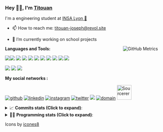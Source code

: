 <!--
**titouan-joseph/titouan-joseph** is a ✨ _special_ ✨ repository because its `README.md` (this file) appears on your GitHub profile.

Here are some ideas to get you started:

- 🔭 I’m currently working on ...
- 🌱 I’m currently learning ...
- 👯 I’m looking to collaborate on ...
- 🤔 I’m looking for help with ...
- 💬 Ask me about ...
- 📫 How to reach me: ...
- 😄 Pronouns: ...
- ⚡ Fun fact: ...
-->

### Hey 👋🏽, I'm [Titouan](https://github.com/Titouan-Joseph) 

I'm a engineering student at  [INSA Lyon 🦏](https://www.insa-lyon.fr/en/)

- 📫 How to reach me: [titouan-joseph@revol.site](mailto:titouan-joseph@revol.site)
- 🔭 I’m currently working on school projects


  <img align="right" alt="GitHub Metrics" src="https://metrics.lecoq.io/titouan-joseph" />

**Languages and Tools:**

[<img src="https://img.icons8.com/color/48/000000/python.png"/>]()[<img src="https://img.icons8.com/color/48/000000/java-coffee-cup-logo.png"/>]() [<img src="https://img.icons8.com/color/48/000000/c-programming.png"/>]() [<img src="https://img.icons8.com/color/48/000000/javascript.png"/>]() [<img src="https://img.icons8.com/color/48/000000/selenium-test-automation.png"/>]() [<img src="https://img.icons8.com/color/48/000000/git.png"/>]() [<img src="https://img.icons8.com/color/48/000000/console.png"/>]() [<img src="https://img.icons8.com/color/48/000000/android-os.png"/>]() [<img src="https://img.icons8.com/color/48/000000/pycharm.png"/>]() [<img src="https://img.icons8.com/color/48/000000/virtualbox.png"/>]() [<img src="https://img.icons8.com/color/48/000000/windows-10.png"/>]()

[<img src="https://img.icons8.com/color/48/000000/linux.png"/>]() [<img src="https://img.icons8.com/color/48/000000/nginx.png"/>]() [<img src="https://img.icons8.com/color/48/000000/raspberry-pi.png"/>]()

**My social networks :**

[<img src='https://img.icons8.com/fluent/48/000000/github.png' alt="github">](https://github.com/titouan-joseph)  [<img src='https://img.icons8.com/color/48/000000/linkedin.png' alt='linkedin'>](https://www.linkedin.com/in/titouan-joseph-revol/)  [<img src='https://img.icons8.com/color/48/000000/instagram-new.png' alt='instagram'>](https://www.instagram.com/tit_re/)  [<img src='https://img.icons8.com/color/48/000000/twitter.png' alt='twitter'>](https://twitter.com/josephrevol) [<img src="https://img.icons8.com/color/48/000000/facebook.png"/>](https://www.facebook.com/titre01) [<img src="https://img.icons8.com/fluent/48/000000/domain.png" alt="domain"/>](https://titouan-joseph.revol.site) [<img src="https://sourcerer.io/icons/logo-sharing.svg" height="48px" alt="Sourcerer">](https://sourcerer.io/titouan-joseph) 

<details>
 <summary>📈 <b>Commits stats (Click to expand)</b>: </summary>
    <a href="https://sourcerer.io/titouan-joseph"><img src="https://img.shields.io/badge/Python-148%20commits-orange.svg" alt=""></a>
    <a href="https://sourcerer.io/titouan-joseph"><img src="https://img.shields.io/badge/Java-27%20commits-orange.svg" alt=""></a>
    <a href="https://sourcerer.io/titouan-joseph"><img src="https://img.shields.io/badge/C-23%20commits-orange.svg" alt=""></a>
    <a href="https://sourcerer.io/titouan-joseph"><img src="https://img.shields.io/badge/JavaScript-18%20commits-orange.svg" alt=""></a>
</details>


<details>
 <summary>👨‍💻 <b>Programming stats (Click to expand)</b>: </summary>
<!--START_SECTION:waka-->
**🐱 My Github Data** 

> 🏆 2 Contributions in the Year 2021
 > 
> 📦 51.1 kB Used in Github's Storage 
 > 
> 🚫 Not Opted to Hire
 > 
> 📜 24 Public Repositories 
 > 
> 🔑 1 Private Repository 
 > 
**I'm an Early 🐤** 

```text
🌞 Morning    71 commits     ████░░░░░░░░░░░░░░░░░░░░░   15.81% 
🌆 Daytime    177 commits    █████████░░░░░░░░░░░░░░░░   39.42% 
🌃 Evening    147 commits    ████████░░░░░░░░░░░░░░░░░   32.74% 
🌙 Night      54 commits     ███░░░░░░░░░░░░░░░░░░░░░░   12.03%

```
📅 **I'm Most Productive on Wednesday** 

```text
Monday       63 commits     ███░░░░░░░░░░░░░░░░░░░░░░   14.03% 
Tuesday      66 commits     ███░░░░░░░░░░░░░░░░░░░░░░   14.7% 
Wednesday    131 commits    ███████░░░░░░░░░░░░░░░░░░   29.18% 
Thursday     52 commits     ███░░░░░░░░░░░░░░░░░░░░░░   11.58% 
Friday       37 commits     ██░░░░░░░░░░░░░░░░░░░░░░░   8.24% 
Saturday     37 commits     ██░░░░░░░░░░░░░░░░░░░░░░░   8.24% 
Sunday       63 commits     ███░░░░░░░░░░░░░░░░░░░░░░   14.03%

```


📊 **This Week I Spent My Time On** 

```text
⌚︎ Time Zone: Europe/Paris

💬 Programming Languages: 
Python                   2 hrs 16 mins       ██████████████████░░░░░░░   73.45% 
YAML                     31 mins             ████░░░░░░░░░░░░░░░░░░░░░   16.81% 
JSON                     14 mins             ██░░░░░░░░░░░░░░░░░░░░░░░   7.57% 
Git Config               2 mins              ░░░░░░░░░░░░░░░░░░░░░░░░░   1.28% 
Markdown                 1 min               ░░░░░░░░░░░░░░░░░░░░░░░░░   0.71%

🔥 Editors: 
PyCharm                  2 hrs 18 mins       ██████████████████░░░░░░░   74.73% 
VS Code                  31 mins             ████░░░░░░░░░░░░░░░░░░░░░   16.8% 
WebStorm                 15 mins             ██░░░░░░░░░░░░░░░░░░░░░░░   8.47%

🐱‍💻 Projects: 
Project-refactor         1 hr 48 mins        ██████████████░░░░░░░░░░░   58.4% 
24                       29 mins             ████░░░░░░░░░░░░░░░░░░░░░   15.93% 
PRS-4TC                  26 mins             ███░░░░░░░░░░░░░░░░░░░░░░   14.42% 
Assomaker-backend-e162ed714 mins             ██░░░░░░░░░░░░░░░░░░░░░░░   7.73% 
Unknown Project          3 mins              ░░░░░░░░░░░░░░░░░░░░░░░░░   1.9%

💻 Operating System: 
Windows                  3 hrs 5 mins        █████████████████████████   100.0%

```

**I Mostly Code in Python** 

```text
Python                   15 repos            █████████████░░░░░░░░░░░░   53.57% 
JavaScript               3 repos             ██░░░░░░░░░░░░░░░░░░░░░░░   10.71% 
HTML                     2 repos             █░░░░░░░░░░░░░░░░░░░░░░░░   7.14% 
C                        2 repos             █░░░░░░░░░░░░░░░░░░░░░░░░   7.14% 
Go                       1 repo              █░░░░░░░░░░░░░░░░░░░░░░░░   3.57%

```



<!--END_SECTION:waka-->

</details>

Icons by [icones8](https://icones8.fr/)
